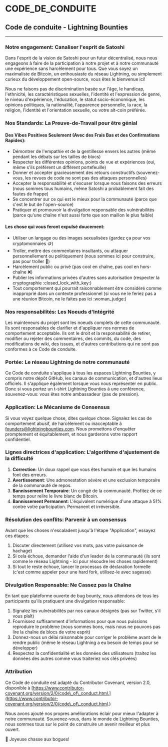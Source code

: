 # CODE\_DE\_CONDUITE

## Code de conduite - Lightning Bounties

***

### Notre engagement: Canaliser l'esprit de Satoshi

Dans l'esprit de la vision de Satoshi pour un futur décentralisé, nous nous engageons à faire de la participation à notre projet et à notre communauté une expérience sans harcèlement pour tous. Que vous soyez un maximaliste de Bitcoin, un enthousiaste du réseau Lightning, ou simplement curieux du développement open-source, vous êtes le bienvenue ici!

Nous ne faisons pas de discrimination basée sur l'âge, le handicap, l'ethnicité, les caractéristiques sexuelles, l'identité et l'expression de genre, le niveau d'expérience, l'éducation, le statut socio-économique, les opinions politiques, la nationalité, l'apparence personnelle, la race, la religion, l'identité et l'orientation sexuelle, ou votre alt-coin préférée.

### Nos Standards: La Preuve-de-Travail pour être génial

#### Des Vibes Positives Seulement (Avec des Frais Bas et des Confirmations Rapides):

* Démontrer de l'empathie et de la gentillesse envers les autres (même pendant les débats sur les tailles de blocs)
* Respecter les différentes opinions, points de vue et expériences (oui, même s'ils préfèrent un différent portefeuille)
* Donner et accepter gracieusement des retours constructifs (souvenez-vous, les revues de code ne sont pas des attaques personnelles)
* Accepter la responsabilité et s'excuser lorsque nous faisons des erreurs (nous sommes tous humains, même Satoshi a probablement fait des fautes de frappe)
* Se concentrer sur ce qui est le mieux pour la communauté (parce que c'est le but de l'open-source)
* Pratiquer et promouvoir la divulgation responsable des vulnérabilités (parce qu'une chaîne n'est aussi forte que son maillon le plus faible)

#### Les chose qui vous feront expulsé doucement:

* Utiliser un langage ou des images sexualisées (gardez ça pour vos cryptomonnaies :coin:)
* Troller, mettre des commentaires insultants, ou attaquer personnellement ou politiquement (nous sommes ici pour construire, pas pour troller :troll:)
* Harcèlement public ou privé (pas cool en chaîne, pas cool en hors-chaîne :x:)
* Publier les informations privées d'autres sans autorisation (respecter la cryptographie :closed\_lock\_with\_key:)
* Tout comportement qui pourrait raisonnablement être considéré comme inapproprié dans un contexte professionnel (si vous ne le feriez pas a une réunion Bitcoin, ne le faites pas ici :woman\_judge:)

### Nos responsabilités: Les Noeuds d'Intégrité

Les mainteneurs du projet sont les noeuds complets de cette communauté. Ils sont responsables de clarifier et d'appliquer nos normes de comportement acceptable. Ils ont le droit et la responsabilité de retirer, modifier ou rejeter des commentaires, des commits, du code, des modifications de wiki, des issues, et d'autres contributions qui ne sont pas conformes à ce Code de conduite.

### Portée: Le réseau Lightning de notre communauté

Ce Code de conduite s'applique à tous les espaces Lightning Bounties, y compris notre dépôt GitHub, les canaux de communication, et d'autres lieux officiels. Il s'applique également lorsque vous nous représenter en public. Donc si vous portez un t-shirt Lightning Bounties à une conférence, souvenez-vous: vous êtes notre ambassadeur (pas de pression).

### Application: Le Mécanisme de Consensus

Si vous voyez quelque chose, dites quelque chose. Signalez les cas de comportement abusif, de harcèlement ou inacceptable à [founders@lightningbounties.com](mailto:founders@lightningbounties.com). Nous promettons d'enquêter promptement et équitablement, et nous garderons votre rapport confidentiel.

### Lignes directrices d'application: L'algorithme d'ajustement de la difficulté

1. **Correction**: Un doux rappel que vous êtes humain et que les humains font des erreurs.
2. **Avertissement**: Une admonestation sévère et une exclusion temporaire de la communauté de repos.
3. **Bannissement Temporaire**: Un congé de la communauté. Profitez de ce temps pour relire le livre blanc de Bitcoin.
4. **Bannissement Permanent**: L'équivalent numérique d'une attaque à 51% contre votre participation. Permanent et irréversible.

### Résolution des conflits: Parvenir à un consensus

Avant que les choses n'escaladent jusqu'à l'étape "Application", essayez ces étapes:

1. Discuter directement (utilisez vos mots, pas votre puissance de hachage)
2. Si cela échoue, demander l'aide d'un leader de la communauté (ils sont comme le réseau Lightning - ici pour résoudre les choses rapidement)
3. Si tout le reste échoue, lancer le processus de déclaration formelle (c'est comme appeler pour une hard fork, utilisez-le avec sagesse)

### Divulgation Responsable: Ne Cassez pas la Chaîne

En tant que plateforme ouverte de bug bounty, nous attendons de tous les participants qu'ils pratiquent une divulgation responsable:

1. Signalez les vulnérabilités par nos canaux désignés (pas sur Twitter, s'il vous plaît)
2. Fournissez suffisamment d'informations pour que nous puissions reproduire le problème (nous sommes bons, mais nous ne pouvons pas lire la chaîne de blocs de votre esprit)
3. Donnez-nous un délai raisonnable pour corriger le problème avant de le rendre public (même le réseau Lightning a eu besoin de temps pour se développer)
4. Respectez la confidentialité et les données des utilisateurs (traitez les données des autres comme vous traiteriez vos clés privées)

### Attribution

Ce Code de conduite est adapté du Contributor Covenant, version 2.0, disponible à [https://www.contributor-covenant.org/version/2/0/code\_of\_conduct.html.](https://www.contributor-covenant.org/version/2/0/code\_of\_conduct.html.)

Nous avons ajouté nos propres améliorations éclair pour mieux l'adapter à notre communauté. Souvenez-vous, dans le monde de Lightning Bounties, nous sommes tous sur le point de construire un avenir meilleur et plus ouvert.

:dart: Joyeuse chasse aux bogues!
